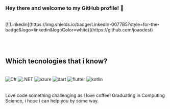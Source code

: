 ### Hey there and welcome to my GitHub profile! 👋
<br/>
[![Linkedin](https://img.shields.io/badge/LinkedIn-0077B5?style=for-the-badge&logo=linkedin&logoColor=white)](https://github.com/joaodest)

<br/><br/>

## Which tecnologies that i know?

<div style="display: inline_block"><br/> 
  <img align="center" alt="C#" src ="https://img.shields.io/badge/C%23-239120?style=for-the-badge&logo=c-sharp&logoColor=white">
  <img align="center" alt=".NET" src ="https://img.shields.io/badge/.NET-5C2D91?style=for-the-badge&logo=.net&logoColor=white">
  <img align="center" alt="azure" src ="https://img.shields.io/badge/Microsoft_Azure-0089D6?style=for-the-badge&logo=microsoft-azure&logoColor=white">
  <img align="center" alt="dart" src ="https://img.shields.io/badge/Dart-0175C2?style=for-the-badge&logo=dart&logoColor=white">
  <img align="center" alt="flutter" src ="https://img.shields.io/badge/Flutter-02569B?style=for-the-badge&logo=flutter&logoColor=white">
  <img align="center" alt="kotlin" src ="https://img.shields.io/badge/Kotlin-0095D5?&style=for-the-badge&logo=kotlin&logoColor=white">
  
</div><br/>
<br/>
Love code something challenging as I love coffee!
Graduating in Computing Science, i hope i can help you by some way. 

